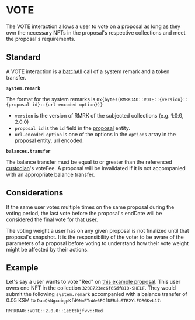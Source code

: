 # VOTE

The VOTE interaction allows a user to vote on a proposal as long as they own the necessary NFTs in the proposal's respective collections and meet the proposal's requirements.

## Standard

A VOTE interaction is a [batchAll](https://polkadot.js.org/docs/api/cookbook/tx#how-can-i-batch-transactions) call of a system remark and a token transfer.

**`system.remark`**

The format for the system remarks is `0x{bytes(RMRKDAO::VOTE::{version}::{proposal id}::{url-encoded option})}`
- `version` is the version of RMRK of the subjected collections (e.g. ~~1.0.0~~, 2.0.0)
- `proposal id` is the `id` field in the [proposal](../entities/proposal.md) entity.
- `url-encoded option` is one of the options in the `options` array in the [proposal](../entities/proposal.md) entity, url encoded.

**`balances.transfer`**

The balance transfer must be equal to or greater than the referenced [custodian](../entities/custodian.md)'s voteFee. A proposal will be invalidated if it is
not accompanied with an appropriate balance transfer.

## Considerations

If the same user votes multiple times on the same proposal during the voting period, the last vote before the proposal's endDate will be considered the final vote for that user.

The voting weight a user has on any given proposal is not finalized until that proposal's snapshot. It is the responsibility of the voter to be aware of the parameters
of a proposal before voting to understand how their vote weight might be affected by their actions.

## Example

Let's say a user wants to vote "Red" on [this example proposal](PROPOSE.md#example). This user owns one NFT in the collection `3208723ec6f65df810-SHELF`. They would submit the following `system.remark` accompanied with a balance transfer of 0.05 KSM to `DaoQkNgxobgpKfd9NmETnWe6FCfDERduSTR2YiFDRGKvL17`:

```
RMRKDAO::VOTE::2.0.0::1e6ttkjfvv::Red
```

